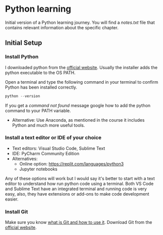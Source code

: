 # Python learning

Initial version of a Python learning journey. You will find a _notes.txt_ file that contains relevant information about the specific chapter.

## Initial Setup

### Install Python 
I downloaded python from the [official website](https://www.python.org/downloads/). Usually the installer adds the python executable to the OS PATH. 

Open a terminal and type the following command in your terminal to confirm Python has been installed correctly.
```python
python --version
```  

If you get a _command not found_ message google how to add the python command to your PATH variable.

- Alternative: Use Anaconda, as mentioned in the course it includes Python and much more useful tools.

### Install a text editor or IDE of your choice

- Text editors: Visual Studio Code, Sublime Text
- IDE: PyCharm Community Edition
- Alternatives: 
    - Online option: https://replit.com/languages/python3
    - Jupyter notebooks

Any of these options will work but I would say it's better to start with a text editor to understand how run python code using a terminal. Both VS Code and Sublime Text have an integrated terminal and running code is very easy, also, they have extensions or add-ons to make code development easier.

### Install Git
Make sure you know [what is Git and how to use it](https://youtu.be/VdGzPZ31ts8). Download Git from the [official website](https://git-scm.com/downloads).
